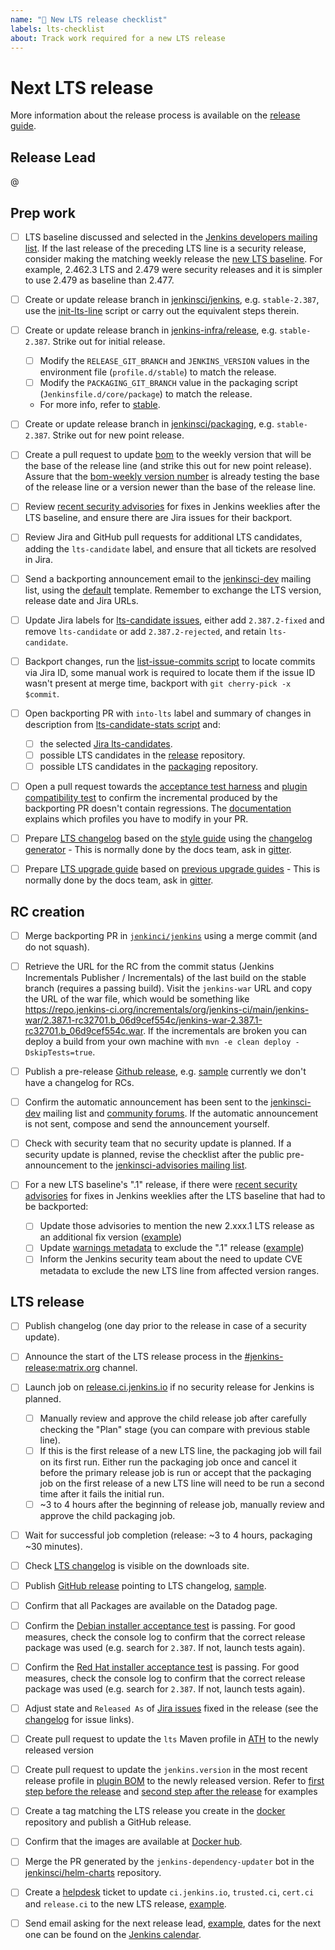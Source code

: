 ```yaml
---
name: "🚤 New LTS release checklist"
labels: lts-checklist
about: Track work required for a new LTS release
---
```


# Next LTS release

More information about the release process is available on the [release guide](https://github.com/jenkins-infra/release/blob/master/docs/releases.md).

## Release Lead

<!--
The release lead is the person who makes sure that all steps are completed
Not necessarily the person doing all the work

This role should rotate between LTS releases
-->

@<github-username of release lead>

## Prep work

- [ ] LTS baseline discussed and selected in the [Jenkins developers mailing list](https://groups.google.com/g/jenkinsci-dev).
    If the last release of the preceding LTS line is a security release, consider making the matching weekly release the [new LTS baseline](https://groups.google.com/g/jenkinsci-dev/c/ca7Lp0x6Kqs/m/QwHj66hZAgAJ).
    For example, 2.462.3 LTS and 2.479 were security releases and it is simpler to use 2.479 as baseline than 2.477.

- [ ] Create or update release branch in [jenkinsci/jenkins](https://github.com/jenkinsci/jenkins), e.g. `stable-2.387`, use the [init-lts-line](https://github.com/jenkins-infra/release/blob/master/tools/init-lts-line) script or carry out the equivalent steps therein.

- [ ] Create or update release branch in [jenkins-infra/release](https://github.com/jenkins-infra/release), e.g. `stable-2.387`. Strike out for initial release.
  - [ ] Modify the `RELEASE_GIT_BRANCH` and `JENKINS_VERSION` values in the environment file (`profile.d/stable`) to match the release.
  - [ ] Modify the `PACKAGING_GIT_BRANCH` value in the packaging script (`Jenkinsfile.d/core/package`) to match the release.
  - For more info, refer to [stable](https://github.com/jenkins-infra/release#stable).

- [ ] Create or update release branch in [jenkinsci/packaging](https://github.com/jenkinsci/packaging), e.g. `stable-2.387`. Strike out for new point release.

- [ ] Create a pull request to update [bom](https://github.com/jenkinsci/bom) to the weekly version that will be the base of the release line (and strike this out for new point release).
      Assure that the [bom-weekly version number](https://github.com/jenkinsci/bom/blob/master/sample-plugin/pom.xml#L17) is already testing the base of the release line or a version newer than the base of the release line.

- [ ] Review [recent security advisories](https://www.jenkins.io/security/advisories/) for fixes in Jenkins weeklies after the LTS baseline, and ensure there are Jira issues for their backport.

- [ ] Review Jira and GitHub pull requests for additional LTS candidates, adding the `lts-candidate` label, and ensure that all tickets are resolved in Jira.

- [ ] Send a backporting announcement email to the [jenkinsci-dev](https://groups.google.com/g/jenkinsci-dev) mailing list, using the [default](https://groups.google.com/g/jenkinsci-dev/c/sZY2WXoWLWM) template.
Remember to exchange the LTS version, release date and Jira URLs.

- [ ] Update Jira labels for [lts-candidate issues](https://issues.jenkins.io/issues/?filter=12146), either add `2.387.2-fixed` and remove `lts-candidate` or add `2.387.2-rejected`, and retain `lts-candidate`.

- [ ] Backport changes, run the [list-issue-commits script](https://github.com/jenkins-infra/release/blob/master/tools/list-issue-commits) to locate commits via Jira ID, some manual work is required to locate them if the issue ID wasn't present at merge time, backport with `git cherry-pick -x $commit`.

- [ ] Open backporting PR with `into-lts` label and summary of changes in description from [lts-candidate-stats script](https://github.com/jenkins-infra/release/blob/master/tools/lts-candidate-stats) and:
  - [ ] the selected [Jira lts-candidates](https://issues.jenkins-ci.org/issues/?filter=12146).
  - [ ] possible LTS candidates in the [release](https://github.com/jenkins-infra/release/issues?q=is%3Aclosed+label%3Alts-candidate+) repository.
  - [ ] possible LTS candidates in the [packaging](https://github.com/jenkinsci/packaging/issues?q=is%3Aclosed+label%3Alts-candidate) repository.

- [ ] Open a pull request towards the [acceptance test harness](https://github.com/jenkinsci/acceptance-test-harness) and [plugin compatibility test](https://github.com/jenkinsci/bom) to confirm the incremental produced by the backporting PR doesn't contain regressions.
The [documentation](https://github.com/jenkins-infra/release/blob/master/docs/releases.md#review-tests) explains which profiles you have to modify in your PR.

- [ ] Prepare [LTS changelog](https://www.jenkins.io/changelog-stable/) based on the [style guide](https://github.com/jenkins-infra/jenkins.io/blob/master/content/_data/changelogs/_STYLEGUIDE.adoc) using the [changelog generator](https://github.com/jenkinsci/core-changelog-generator/blob/master/README.md) - This is normally done by the docs team, ask in [gitter](https://app.gitter.im/#/room/#jenkins/docs:matrix.org).

- [ ] Prepare [LTS upgrade guide](https://www.jenkins.io/doc/upgrade-guide/) based on [previous upgrade guides](https://github.com/jenkins-infra/jenkins.io/tree/master/content/_data/upgrades)  - This is normally done by the docs team, ask in [gitter](https://app.gitter.im/#/room/#jenkins/docs:matrix.org).

## RC creation

- [ ] Merge backporting PR in [`jenkinci/jenkins`](https://github.com/jenkinsci/jenkins) using a merge commit (and do not squash).

- [ ] Retrieve the URL for the RC from the commit status (Jenkins Incrementals Publisher / Incrementals) of the last build on the stable branch (requires a passing build). Visit the `jenkins-war` URL and copy the URL of the war file, which would be something like https://repo.jenkins-ci.org/incrementals/org/jenkins-ci/main/jenkins-war/2.387.1-rc32701.b_06d9cef554c/jenkins-war-2.387.1-rc32701.b_06d9cef554c.war. If the incrementals are broken you can deploy a build from your own machine with `mvn -e clean deploy -DskipTests=true`.

- [ ] Publish a pre-release [Github release](https://github.com/jenkinsci/jenkins/releases), e.g. [sample](https://github.com/jenkinsci/jenkins/releases/tag/jenkins-2.387.1-rc) currently we don't have a changelog for RCs.

- [ ] Confirm the automatic announcement has been sent to the [jenkinsci-dev](https://groups.google.com/g/jenkinsci-dev) mailing list and [community forums](https://community.jenkins.io/c/blog/23). If the automatic announcement is not sent, compose and send the announcement yourself.

- [ ] Check with security team that no security update is planned.  If a security update is planned, revise the checklist after the public pre-announcement to the [jenkinsci-advisories mailing list](https://groups.google.com/g/jenkinsci-advisories).

- [ ] For a new LTS baseline's ".1" release, if there were [recent security advisories](https://www.jenkins.io/security/advisories/) for fixes in Jenkins weeklies after the LTS baseline that had to be backported:
  - [ ] Update those advisories to mention the new 2.xxx.1 LTS release as an additional fix version ([example](https://github.com/jenkins-infra/jenkins.io/pull/7036))
  - [ ] Update [warnings metadata](https://github.com/jenkins-infra/update-center2/blob/master/resources/warnings.json) to exclude the ".1" release ([example](https://github.com/jenkins-infra/update-center2/pull/761))
  - [ ] Inform the Jenkins security team about the need to update CVE metadata to exclude the new LTS line from affected version ranges.

## LTS release

- [ ] Publish changelog (one day prior to the release in case of a security update).

- [ ] Announce the start of the LTS release process in the [#jenkins-release:matrix.org](https://matrix.to/#/#jenkins-release:matrix.org) channel.
- [ ] Launch job on [release.ci.jenkins.io](https://release.ci.jenkins.io/job/core/job/stable/job/release/) if no security release for Jenkins is planned.
  - [ ] Manually review and approve the child release job after carefully checking the "Plan" stage (you can compare with previous stable line).
  - [ ] If this is the first release of a new LTS line, the packaging job will fail on its first run.  Either run the packaging job once and cancel it before the primary release job is run or accept that the packaging job on the first release of a new LTS line will need to be run a second time after it fails the initial run.
  - [ ] ~3 to 4 hours after the beginning of release job, manually review and approve the child packaging job.
- [ ] Wait for successful job completion (release: ~3 to 4 hours, packaging ~30 minutes).

- [ ] Check [LTS changelog](https://www.jenkins.io/changelog-stable/) is visible on the downloads site.

- [ ] Publish [GitHub release](https://github.com/jenkinsci/jenkins/releases) pointing to LTS changelog, [sample](https://github.com/jenkinsci/jenkins/releases/tag/jenkins-2.387.1).

- [ ] Confirm that all Packages are available on the Datadog page.

- [ ] Confirm the [Debian installer acceptance test](https://ci.jenkins.io/job/Infra/job/acceptance-tests/job/install-lts-debian-package/) is passing.
  For good measures, check the console log to confirm that the correct release package was used (e.g. search for `2.387`. If not, launch tests again).

- [ ] Confirm the [Red Hat installer acceptance test](https://ci.jenkins.io/job/Infra/job/acceptance-tests/job/install-lts-redhat-rpm/) is passing.
  For good measures, check the console log to confirm that the correct release package was used (e.g. search for `2.387`. If not, launch tests again).

- [ ] Adjust state and `Released As` of [Jira issues](https://issues.jenkins.io/) fixed in the release (see the [changelog](https://www.jenkins.io/changelog-stable) for issue links).

- [ ] Create pull request to update the `lts` Maven profile in [ATH](https://github.com/jenkinsci/acceptance-test-harness) to the newly released version

- [ ] Create pull request to update the `jenkins.version` in the most recent release profile in [plugin BOM](https://github.com/jenkinsci/bom) to the newly released version.
  Refer to [first step before the release](https://github.com/jenkinsci/bom/pull/3374) and [second step after the release](https://github.com/jenkinsci/bom/pull/3447) for examples

- [ ] Create a tag matching the LTS release you create in the [docker](https://github.com/jenkinsci/docker/) repository and publish a GitHub release.

- [ ] Confirm that the images are available at [Docker hub](https://hub.docker.com/r/jenkins/jenkins/tags).

- [ ] Merge the PR generated by the `jenkins-dependency-updater` bot in the [jenkinsci/helm-charts](https://github.com/jenkinsci/helm-charts) repository.

- [ ] Create a [helpdesk](https://github.com/jenkins-infra/helpdesk/issues) ticket to update `ci.jenkins.io`, `trusted.ci`, `cert.ci` and `release.ci` to the new LTS release, [example](https://github.com/jenkins-infra/helpdesk/issues/3561).

- [ ] Send email asking for the next release lead, [example](https://groups.google.com/g/jenkinsci-dev/c/FrUnLUXdArg/m/BfXf5INlBwAJ), dates for the next one can be found on the [Jenkins calendar](https://www.jenkins.io/events/).
